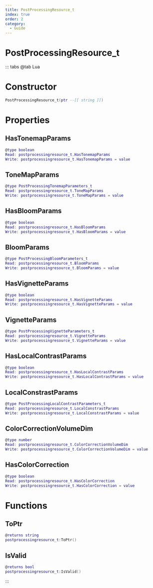 ```yaml
---
title: PostProcessingResource_t
index: true
order: 2
category:
  - Guide
---
```


# PostProcessingResource_t

::: tabs
@tab Lua
# Constructor
```lua
PostProcessingResource_t(ptr --[[ string ]])
```
# Properties
## HasTonemapParams 
```lua
@type boolean
Read: postprocessingresource_t.HasTonemapParams
Write: postprocessingresource_t.HasTonemapParams = value
```
## ToneMapParams 
```lua
@type PostProcessingTonemapParameters_t
Read: postprocessingresource_t.ToneMapParams
Write: postprocessingresource_t.ToneMapParams = value
```
## HasBloomParams 
```lua
@type boolean
Read: postprocessingresource_t.HasBloomParams
Write: postprocessingresource_t.HasBloomParams = value
```
## BloomParams 
```lua
@type PostProcessingBloomParameters_t
Read: postprocessingresource_t.BloomParams
Write: postprocessingresource_t.BloomParams = value
```
## HasVignetteParams 
```lua
@type boolean
Read: postprocessingresource_t.HasVignetteParams
Write: postprocessingresource_t.HasVignetteParams = value
```
## VignetteParams 
```lua
@type PostProcessingVignetteParameters_t
Read: postprocessingresource_t.VignetteParams
Write: postprocessingresource_t.VignetteParams = value
```
## HasLocalContrastParams 
```lua
@type boolean
Read: postprocessingresource_t.HasLocalContrastParams
Write: postprocessingresource_t.HasLocalContrastParams = value
```
## LocalConstrastParams 
```lua
@type PostProcessingLocalContrastParameters_t
Read: postprocessingresource_t.LocalConstrastParams
Write: postprocessingresource_t.LocalConstrastParams = value
```
## ColorCorrectionVolumeDim 
```lua
@type number
Read: postprocessingresource_t.ColorCorrectionVolumeDim
Write: postprocessingresource_t.ColorCorrectionVolumeDim = value
```
## HasColorCorrection 
```lua
@type boolean
Read: postprocessingresource_t.HasColorCorrection
Write: postprocessingresource_t.HasColorCorrection = value
```
# Functions
## ToPtr
```lua
@returns string
postprocessingresource_t:ToPtr()
```
## IsValid
```lua
@returns bool
postprocessingresource_t:IsValid()
```

:::
